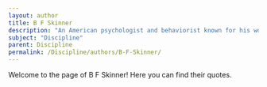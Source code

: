 ```yaml
---
layout: author
title: B F Skinner
description: "An American psychologist and behaviorist known for his work on operant conditioning, Skinner explored the concept of discipline in the context of behavior modification and self-control."
subject: "Discipline"
parent: Discipline
permalink: /Discipline/authors/B-F-Skinner/
---
```


Welcome to the page of B F Skinner! Here you can find their quotes.
